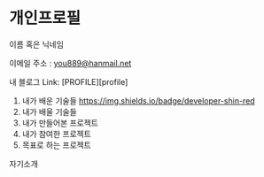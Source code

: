 개인프로필
============
이름 혹은 닉네임

이메일 주소 : <you889@hanmail.net>

내 블로그
Link: [PROFILE][profile]

[googlelink]: https://factual-akubra-49f.notion.site/SHIN-d3b13de8b23047bd869a7a737155a13d

1. 내가 배운 기술들
https://img.shields.io/badge/developer-shin-red
2. 내가 배울 기술들
3. 내가 만들어본 프로젝트
4. 내가 참여한 프로젝트
5. 목표로 하는 프로젝트

자기소개